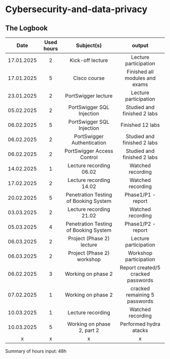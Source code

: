 # Cybersecurity-and-data-privacy
## The Logbook
| Date  | Used hours | Subject(s) |  output |
| :-: | :-: | :-: | :-: |
| 17.01.2025 | 2 | Kick-off lecture | Lecture participation |
| 17.01.2025 | 5 | Cisco course | Finished all modules and exams |
| 23.01.2025 | 2 | PortSwigger lecture | Lecture participation |
| 05.02.2025 | 2 | PortSwigger SQL Injection | Studied and finished 2 labs |
| 06.02.2025 | 5 | PortSwigger SQL Injection | Finished 12 labs |
| 06.02.2025 | 2 | PortSwigger Authentication | Studied and finished 2 labs |
| 06.02.2025 | 2 | PortSwigger Access Control | Studied and finished 2 labs |
| 14.02.2025 | 1 | Lecture recording 06.02 | Watched recording |
| 17.02.2025 | 2 | Lecture recording 14.02 | Watched recording |
| 20.02.2025 | 5 | Penetration Testing of Booking System | Phase1/P1 - report |
| 03.03.2025 | 2 | Lecture recording 21.02 | Watched recording |
| 05.03.2025 | 4 | Penetration Testing of Booking System | Phase1/P2 - report |
| 06.03.2025 | 2 | Project (Phase 2) lecture | Lecture participation |
| 06.03.2025 | 2 | Project (Phase 2) workshop | Workshop participation |
| 06.02.2025 | 3 | Working on phase 2 | Report created/5 cracked passwords |
| 07.02.2025 | 1 | Working on phase 2 | cracked remaining 5 passwords |
| 10.03.2025 | 1 | Lecture recording | Watched recording |
| 10.03.2025 | 5 | Working on phase 2, part 2 | Performed hydra atacks |
| x | x | x | x |

Summary of hours input: 48h
